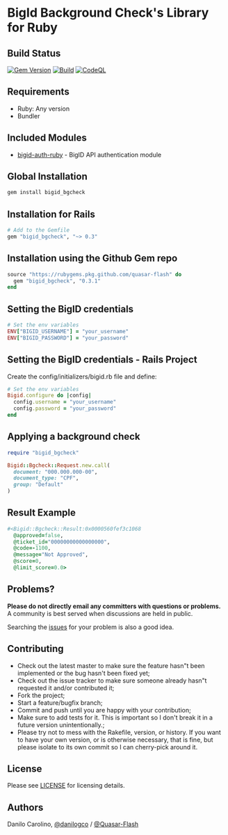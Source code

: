 BigId Background Check's Library for Ruby
==============

Build Status
-----------------

[![Gem Version](https://badge.fury.io/rb/bigid_bgcheck.svg)](https://badge.fury.io/rb/bigid_bgcheck)
[![Build](https://github.com/Quasar-Flash/bigid_bgcheck/actions/workflows/tests.yml/badge.svg)](https://github.com/Quasar-Flash/bigid_bgcheck/actions/workflows/tests.yml)
[![CodeQL](https://github.com/Quasar-Flash/bigid_bgcheck/actions/workflows/codeql.yml/badge.svg)](https://github.com/Quasar-Flash/bigid_bgcheck/actions/workflows/codeql.yml)

Requirements
-----------------

- Ruby: Any version
- Bundler

Included Modules
-----------------

- [bigid-auth-ruby](https://github.com/Quasar-Flash/bigid-auth-ruby) - BigID API authentication module

Global Installation
-----------------

```sh
gem install bigid_bgcheck
```

Installation for Rails
-----------------

```ruby
# Add to the Gemfile
gem "bigid_bgcheck", "~> 0.3"
```

Installation using the Github Gem repo
-----------------

```ruby
source "https://rubygems.pkg.github.com/quasar-flash" do
  gem "bigid_bgcheck", "0.3.1"
end
```

Setting the BigID credentials
-----------------

```ruby
# Set the env variables
ENV["BIGID_USERNAME"] = "your_username"
ENV["BIGID_PASSWORD"] = "your_password"
```

Setting the BigID credentials - Rails Project
-----------------

Create the config/initializers/bigid.rb file and define:

```ruby
# Set the env variables
Bigid.configure do |config|
  config.username = "your_username"
  config.password = "your_password"
end
```

Applying a background check
-----------------

```ruby
require "bigid_bgcheck"

Bigid::Bgcheck::Request.new.call(
  document: "000.000.000-00",
  document_type: "CPF",
  group: "Default"
)
```

Result Example
-----------------

```ruby
#<Bigid::Bgcheck::Result:0x0000560fef3c1068
  @approved=false,
  @ticket_id="00000000000000000",
  @code=-1100,
  @message="Not Approved",
  @score=0,
  @limit_score=0.0>
```

Problems?
-----------------

**Please do not directly email any committers with questions or problems.**  A community is best served when discussions are held in public.

Searching the [issues](https://github.com/Quasar-Flash/bigid_bgcheck/issues) for your problem is also a good idea.

Contributing
-----------------

- Check out the latest master to make sure the feature hasn"t been implemented or the bug hasn't been fixed yet;
- Check out the issue tracker to make sure someone already hasn"t requested it and/or contributed it;
- Fork the project;
- Start a feature/bugfix branch;
- Commit and push until you are happy with your contribution;
- Make sure to add tests for it. This is important so I don't break it in a future version unintentionally.;
- Please try not to mess with the Rakefile, version, or history. If you want to have your own version, or is otherwise necessary, that is fine, but please isolate to its own commit so I can cherry-pick around it.

License
-----------------

Please see [LICENSE](https://github.com/Quasar-Flash/bigid_bgcheck/blob/master/LICENSE.txt) for licensing details.

Authors
-----------------

Danilo Carolino, [@danilogco](https://github.com/danilogco) / [@Quasar-Flash](https://github.com/Quasar-Flash)
